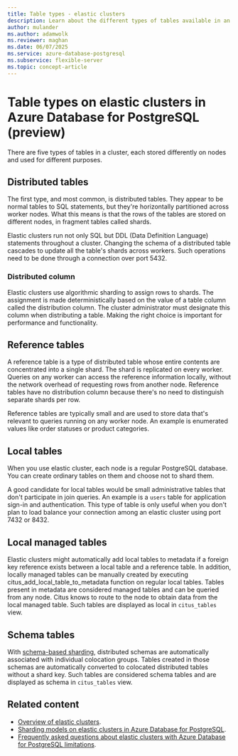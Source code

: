 ```yaml
---
title: Table types - elastic clusters
description: Learn about the different types of tables available in an elastic cluster on Azure Database for PostgreSQL.
author: mulander
ms.author: adamwolk
ms.reviewer: maghan
ms.date: 06/07/2025
ms.service: azure-database-postgresql
ms.subservice: flexible-server
ms.topic: concept-article
---
```


# Table types on elastic clusters in Azure Database for PostgreSQL  (preview)

There are five types of tables in a cluster, each stored differently on nodes and used for different purposes.

## Distributed tables

The first type, and most common, is distributed tables. They appear to be normal tables to SQL statements, but they're horizontally partitioned across worker nodes. What this means is that the rows of the tables are stored on different nodes, in fragment tables called shards.

Elastic clusters run not only SQL but DDL (Data Definition Language) statements throughout a cluster. Changing the schema of a distributed table cascades to update all the table's shards across workers. Such operations need to be done through a connection over port 5432.

### Distributed column

Elastic clusters use algorithmic sharding to assign rows to shards. The assignment is made deterministically based on the value of a table column called the distribution column. The cluster administrator must designate this column when distributing a table. Making the right choice is important for performance and functionality.

## Reference tables

A reference table is a type of distributed table whose entire contents are concentrated into a single shard. The shard is replicated on every worker. Queries on any worker can access the reference information locally, without the network overhead of requesting rows from another node. Reference tables have no distribution column because there's no need to distinguish separate shards per row.

Reference tables are typically small and are used to store data that's relevant to queries running on any worker node. An example is enumerated values like order statuses or product categories.

## Local tables

When you use elastic cluster, each node is a regular PostgreSQL database. You can create ordinary tables on them and choose not to shard them.

A good candidate for local tables would be small administrative tables that don't participate in join queries. An example is a `users` table for application sign-in and authentication. This type of table is only useful when you don't plan to load balance your connection among an elastic cluster using port 7432 or 8432.

## Local managed tables

Elastic clusters might automatically add local tables to metadata if a foreign key reference exists between a local table and a reference table. In addition, locally managed tables can be manually created by executing citus_add_local_table_to_metadata function on regular local tables. Tables present in metadata are considered managed tables and can be queried from any node. Citus knows to route to the node to obtain data from the local managed table. Such tables are displayed as local in `citus_tables` view.

## Schema tables

With [schema-based sharding](concepts-elastic-clusters-sharding-models.md#schema-based-sharding), distributed schemas are automatically associated with individual colocation groups. Tables created in those schemas are automatically converted to colocated distributed tables without a shard key. Such tables are considered schema tables and are displayed as schema in `citus_tables` view.

## Related content

- [Overview of elastic clusters](concepts-elastic-clusters.md).
- [Sharding models on elastic clusters in Azure Database for PostgreSQL](concepts-elastic-clusters-sharding-models.md).
- [Frequently asked questions about elastic clusters with Azure Database for PostgreSQL limitations](concepts-elastic-clusters-limitations.yml).